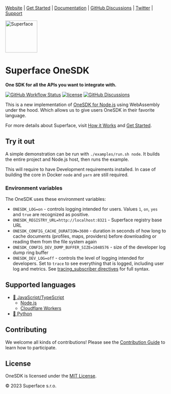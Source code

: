 [Website](https://superface.ai) | [Get Started](https://superface.ai/docs/getting-started) | [Documentation](https://superface.ai/docs) | [GitHub Discussions](https://sfc.is/discussions) | [Twitter](https://twitter.com/superfaceai) | [Support](https://superface.ai/support)

<img src="https://github.com/superfaceai/one-sdk/raw/main/docs/LogoGreen.png" alt="Superface" width="100" height="100">

# Superface OneSDK

**One SDK for all the APIs you want to integrate with.**

[![GitHub Workflow Status](https://img.shields.io/github/actions/workflow/status/superfaceai/one-sdk/ci_cd.yml)](https://github.com/superfaceai/one-sdk/actions/workflows/ci_cd.yml)
[![license](https://img.shields.io/npm/l/@superfaceai/one-sdk)](LICENSE)
[![GitHub Discussions](https://img.shields.io/github/discussions/superfaceai/.github?logo=github&logoColor=fff)](https://github.com/orgs/superfaceai/discussions)

This is a new implementation of [OneSDK for Node.js](https://github.com/superfaceai/one-sdk-js) using WebAssembly under the hood. Which allows us to give users OneSDK in their favorite language.

For more details about Superface, visit [How it Works](https://superface.ai/how-it-works) and [Get Started](https://superface.ai/docs/getting-started).

## Try it out

A simple demonstration can be run with `./examples/run.sh node`. It builds the entire project and Node.js host, then runs the example.

This will require to have Development requirements installed. In case of building the core in Docker `node` and `yarn` are still required.

### Environment variables

The OneSDK uses these environment variables:

- `ONESDK_LOG=on` - controls logging intended for users. Values `1`, `on`, `yes` and `true` are recognized as positive.
- `ONESDK_REGISTRY_URL=http://localhost:8321` - Superface registry base URL
- `ONESDK_CONFIG_CACHE_DURATION=3600` - duration in seconds of how long to cache documents (profiles, maps, providers) before downloading or reading them from the file system again
- `ONESDK_CONFIG_DEV_DUMP_BUFFER_SIZE=1048576` - size of the developer log dump ring buffer
- `ONESDK_DEV_LOG=off` - controls the level of logging intended for developers. Set to `trace` to see everything that is logged, including user log and metrics. See [tracing_subscriber directives](https://docs.rs/tracing-subscriber/latest/tracing_subscriber/filter/struct.EnvFilter.html#directives) for full syntax.

## Supported languages

- [🦄 JavaScript/TypeScript](https://github.com/superfaceai/one-sdk/tree/main/host/javascript)
  - [Node.js](https://github.com/superfaceai/one-sdk/tree/main/packages/nodejs_host)
  - [Cloudflare Workers](https://github.com/superfaceai/one-sdk/tree/main/packages/cloudflare_worker_host)
- [🐍 Python](https://github.com/superfaceai/one-sdk/tree/main/packages/python_host)

## Contributing

We welcome all kinds of contributions! Please see the [Contribution Guide](docs/CONTRIBUTING.md) to learn how to participate.

## License

OneSDK is licensed under the [MIT License](LICENSE).

© 2023 Superface s.r.o.

